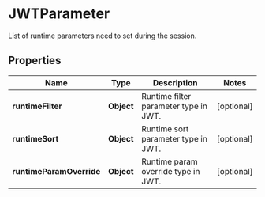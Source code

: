 

# JWTParameter

List of runtime parameters need to set during the session.

## Properties

| Name | Type | Description | Notes |
|------------ | ------------- | ------------- | -------------|
|**runtimeFilter** | **Object** | Runtime filter parameter type in JWT. |  [optional] |
|**runtimeSort** | **Object** | Runtime sort parameter type in JWT. |  [optional] |
|**runtimeParamOverride** | **Object** | Runtime param override type in JWT. |  [optional] |



